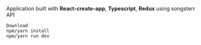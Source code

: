 Application built with **React-create-app**, **Typescript**, **Redux** using songsterr API

`Download`  
`npm/yarn install`  
`npm/yarn run dev`
